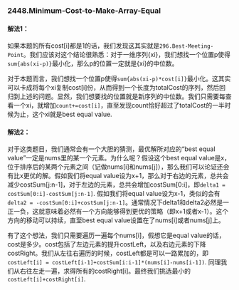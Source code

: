 ### 2448.Minimum-Cost-to-Make-Array-Equal

#### 解法1：
如果本题的所有cost[i]都是1的话，我们发现这其实就是`296.Best-Meeting-Point`。我们应该对这个结论很熟悉：对于一维序列{xi}，我们想找一个位置p使得`sum{abs(xi-p)}`最小化，那么p的位置一定就是{xi}的中位数。

对于本题而言，我们想找一个位置p使得`sum{abs(xi-p)*cost[i]}`最小化。这其实可以卡成将每个xi复制cost[i]份，从而得到一个长度为totalCost的序列，然后回归到上述的问题。显然，我们想要找的位置就是新序列的中位数。我们只需要每查看一个xi，就增加`count+=cost[i]`，直至发现count恰好超过了totalCost的一半时候为止，这个xi就是best equal value.


#### 解法2：
对于这类题目，我们通常会有一个大胆的猜测，最优解所对应的“best equal value”一定是nums里的某一个元素。为什么呢？假设这个best equal value是x，位于排序后的某两个元素之间（记做nums[i]和nums[j]），那么我们可以论证还会有比x更优的解。假如我们将equal value设为x+1，那么对于右边的元素，总共会减少costSum[j:n-1]，对于左边的元素，总共会增加costSum[0:i]，即`delta1 = costSum[0:i]-costSum[j:n-1]`. 假如我们将equal value设为x-1，类似的会有`delta2 = -costSum[0:i]+costSum[j:n-1]`。通常情况下delta1和delta2必然是一正一负，这就意味着必然有一个方向能够得到更优的策略（即x+1或者x-1）。这个方向的移动可以持续，直至best equal value设置在了nums[i]或者nums[j]上。

有了这个想法，我们只需要遍历一遍每个nums[i]，假想它是equal value的话，cost是多少。cost包括了左边元素的提升costLeft，以及右边元素的下降costRight。我们从左往右遍历的时候，costLeft都是可以一路累加的，即`costLeft[i] = costLeft[i-1]+costSum[i:i-1]*(nums[i]-nums[i-1])`. 同理我们从右往左走一遍，求得所有的costRight[i]。最终我们挑选最小的`costLeft[i]+costRight[i]`.
